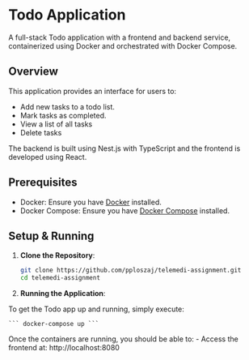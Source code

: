 # Todo Application

A full-stack Todo application with a frontend and backend service, containerized using Docker and orchestrated with Docker Compose.

## Overview

This application provides an interface for users to:
- Add new tasks to a todo list.
- Mark tasks as completed.
- View a list of all tasks
- Delete tasks

The backend is built using Nest.js with TypeScript and the frontend is developed using React.

## Prerequisites

- Docker: Ensure you have [Docker](https://docs.docker.com/get-docker/) installed.
- Docker Compose: Ensure you have [Docker Compose](https://docs.docker.com/compose/install/) installed.

## Setup & Running

1. **Clone the Repository**:

   ```bash
   git clone https://github.com/pploszaj/telemedi-assignment.git
   cd telemedi-assignment

2. **Running the Application**:

To get the Todo app up and running, simply execute:

    ``` docker-compose up ```

Once the containers are running, you should be able to:
    - Access the frontend at: http://localhost:8080







